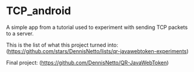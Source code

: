 # TCP_android 

A simple app from a tutorial used to experiment with sending TCP packets to a server.

This is the list of what this project turned into: (https://github.com/stars/DennisNetto/lists/qr-javawebtoken-experiments)

Final project: (https://github.com/DennisNetto/QR-JavaWebToken)
